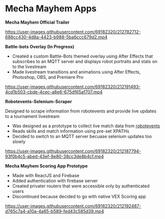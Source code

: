 # Mecha Mayhem Apps

**Mecha Mayhem Official Trailer**


https://user-images.githubusercontent.com/69182320/212782712-688cc430-4d8a-4423-b988-5ba6ccc679d2.mp4



**Battle-bots Overlay (In Progress)**

- Created a custom Battle-Bots themed overlay using After Effects that subscribes to an MQTT server and
displays robot portraits and stats on to the livestream
- Made livestream transitions and animations using After Effects, Photoshop, OBS, and Premiere Pro


https://user-images.githubusercontent.com/69182320/212191493-4cd1b503-cbde-4cec-a8e6-675df65af707.mp4



**Robotevents-Selenium-Scraper**

Designed to scrape information from robotevents and provide live updates to a tournament livestream
- Was designed as a prototype to collect live match data from [robotevents](https://www.robotevents.com/robot-competitions/vex-robotics-competition/RE-VRC-22-7814.html#results-)
- Reads skills and match information using pre-set XPATHs
- Decided to switch to an MQTT server becuase selenium updates too slowly

https://user-images.githubusercontent.com/69182320/212187794-93f0b4c5-abed-43ef-8e80-38cc3de8b4cf.mp4

**Mecha Mayhem Scoring App Prototype**

- Made with ReactJS and Firebase
- Added authentication with firebase server
- Created privater routers that were accessible only by authenticated users
- Discontinued because decided to go with native VEX Scoring app

https://user-images.githubusercontent.com/69182320/212192487-d765c7a4-a10a-4a65-b589-fed43c585d39.mp4


